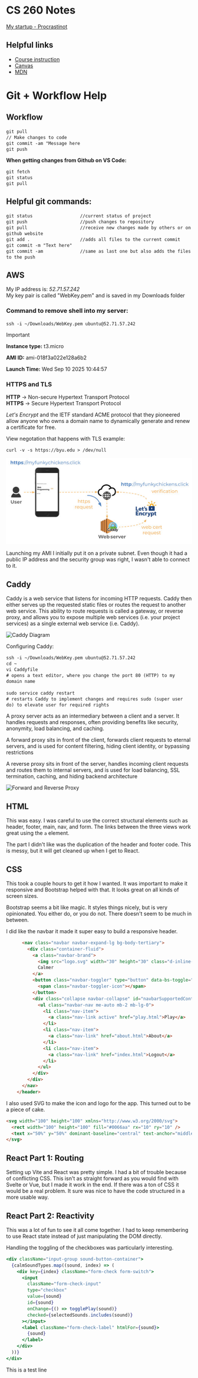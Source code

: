 # CS 260 Notes

[My startup - Procrastinot](http://procrastinot.click)

## Helpful links

- [Course instruction](https://github.com/webprogramming260)
- [Canvas](https://byu.instructure.com)
- [MDN](https://developer.mozilla.org)

# Git + Workflow Help
## Workflow
```
git pull
// Make changes to code
git commit -am "Message here
git push
```

**When getting changes from Github on VS Code:**
```
git fetch
git status
git pull
```

## Helpful git commands:
```
git status                  //current status of project
git push                    //push changes to repository
git pull                    //receive new changes made by others or on github website
git add .                   //adds all files to the current commit
git commit -m "Text here"   
git commit -am              //same as last one but also adds the files to the push
```

## AWS

My IP address is: *52.71.57.242*\
My key pair is called "WebKey.pem" and is saved in my Downloads folder

### Command to remove shell into my server:
```
ssh -i ~/Downloads/WebKey.pem ubuntu@52.71.57.242
```

> [!IMPORTANT]
> **Instance type:** t3.micro
> 
> **AMI ID:** ami-018f3a022e128a6b2
> 
> **Launch Time:** Wed Sep 10 2025 10:44:57

### HTTPS and TLS
**HTTP** -> Non-secure Hypertext Transport Protocol\
**HTTPS** -> Secure Hypertext Transport Protocol


*Let's Encrypt* and the IETF standard ACME protocol that they pioneered allow anyone who owns a domain name to dynamically generate and renew a certificate for free.

View negotation that happens with TLS example:
```
curl -v -s https://byu.edu > /dev/null
```
![Certification Example](CertificationExample.jpg)

Launching my AMI I initially put it on a private subnet. Even though it had a public IP address and the security group was right, I wasn't able to connect to it.

## Caddy
Caddy is a web service that listens for incoming HTTP requests. Caddy then either serves up the requested static files or routes the request to another web service. This ability to route requests is called a gateway, or reverse proxy, and allows you to expose multiple web services (i.e. your project services) as a single external web service (i.e. Caddy).

![Caddy Diagram](https://github.com/webprogramming260/.github/blob/main/profile/webServers/caddy/webServersCaddy.jpg)

Configuring Caddy:
```
ssh -i ~/Downloads/WebKey.pem ubuntu@52.71.57.242
cd ~
vi Caddyfile
# opens a text editor, where you change the port 80 (HTTP) to my domain name

sudo service caddy restart
# restarts Caddy to implement changes and requires sudo (super user do) to elevate user for required rights
```

A proxy server acts as an intermediary between a client and a server. It handles requests and responses, often providing benefits like security, anonymity, load balancing, and caching.

A forward proxy sits in front of the client, forwards client requests to eternal servers, and is used for content filtering, hiding client identity, or bypassing restrictions

A reverse proxy sits in front of the server, handles incoming client requests and routes them to internal servers, and is used for load balancing, SSL termination, caching, and hiding backend architecture

![Forward and Reverse Proxy](https://github.com/webprogramming260/.github/blob/main/profile/webServers/caddy/proxyServers.png)

## HTML

This was easy. I was careful to use the correct structural elements such as header, footer, main, nav, and form. The links between the three views work great using the `a` element.

The part I didn't like was the duplication of the header and footer code. This is messy, but it will get cleaned up when I get to React.

## CSS

This took a couple hours to get it how I wanted. It was important to make it responsive and Bootstrap helped with that. It looks great on all kinds of screen sizes.

Bootstrap seems a bit like magic. It styles things nicely, but is very opinionated. You either do, or you do not. There doesn't seem to be much in between.

I did like the navbar it made it super easy to build a responsive header.

```html
      <nav class="navbar navbar-expand-lg bg-body-tertiary">
        <div class="container-fluid">
          <a class="navbar-brand">
            <img src="logo.svg" width="30" height="30" class="d-inline-block align-top" alt="" />
            Calmer
          </a>
          <button class="navbar-toggler" type="button" data-bs-toggle="collapse" data-bs-target="#navbarSupportedContent">
            <span class="navbar-toggler-icon"></span>
          </button>
          <div class="collapse navbar-collapse" id="navbarSupportedContent">
            <ul class="navbar-nav me-auto mb-2 mb-lg-0">
              <li class="nav-item">
                <a class="nav-link active" href="play.html">Play</a>
              </li>
              <li class="nav-item">
                <a class="nav-link" href="about.html">About</a>
              </li>
              <li class="nav-item">
                <a class="nav-link" href="index.html">Logout</a>
              </li>
            </ul>
          </div>
        </div>
      </nav>
    </header>
```

I also used SVG to make the icon and logo for the app. This turned out to be a piece of cake.

```html
<svg width="100" height="100" xmlns="http://www.w3.org/2000/svg">
  <rect width="100" height="100" fill="#0066aa" rx="10" ry="10" />
  <text x="50%" y="50%" dominant-baseline="central" text-anchor="middle" font-size="72" font-family="Arial" fill="white">C</text>
</svg>
```

## React Part 1: Routing

Setting up Vite and React was pretty simple. I had a bit of trouble because of conflicting CSS. This isn't as straight forward as you would find with Svelte or Vue, but I made it work in the end. If there was a ton of CSS it would be a real problem. It sure was nice to have the code structured in a more usable way.

## React Part 2: Reactivity

This was a lot of fun to see it all come together. I had to keep remembering to use React state instead of just manipulating the DOM directly.

Handling the toggling of the checkboxes was particularly interesting.

```jsx
<div className="input-group sound-button-container">
  {calmSoundTypes.map((sound, index) => (
    <div key={index} className="form-check form-switch">
      <input
        className="form-check-input"
        type="checkbox"
        value={sound}
        id={sound}
        onChange={() => togglePlay(sound)}
        checked={selectedSounds.includes(sound)}
      ></input>
      <label className="form-check-label" htmlFor={sound}>
        {sound}
      </label>
    </div>
  ))}
</div>
```

This is a test line
